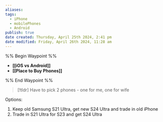 ```yaml
---
aliases: 
tags:
  - iPhone
  - mobilePhones
  - Android
publish: true
date created: Thursday, April 25th 2024, 2:41 pm
date modified: Friday, April 26th 2024, 11:28 am
---
```


%% Begin Waypoint %%
- **[[iOS vs Android]]**
- **[[Place to Buy Phones]]**

%% End Waypoint %%

> [!tldr] Have to pick 2 phones - one for me, one for wife

Options:
1. Keep old Samsung S21 Ultra, get new S24 Ultra and trade in old iPhone
2. Trade in S21 Ultra for S23 and get S24 Ultra